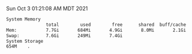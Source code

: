 Sun Oct  3 01:21:08 AM MDT 2021
```bash
System Memory
               total        used        free      shared  buff/cache   available
Mem:           7.7Gi       684Mi       4.9Gi       8.0Mi       2.1Gi       6.7Gi
Swap:          7.6Gi       249Mi       7.4Gi
System Storage
654M	.
```
```bash

